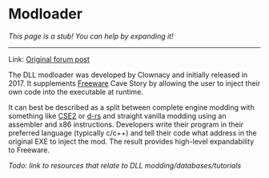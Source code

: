 # Modloader


*This page is a stub! You can help by expanding it!*


___

Link: [Original forum post](https://forum.cavestory.org/threads/dll-mod-loader-extra-music-formats-mod.13879/)

The DLL modloader was developed by Clownacy and initially released in 2017. It supplements [Freeware](freeware) Cave Story by allowing the user to inject their own code into the executable at runtime.


It can best be described as a split between complete engine modding with something like [CSE2](cse2) or [d-rs](doukutsu-rs) and straight vanilla modding using an assembler and x86 instructions. Developers write their program in their preferred language (typically c/c++) and tell their code what address in the original EXE to inject the mod. The result provides high-level expandability to Freeware.


*Todo: link to resources that relate to DLL modding/databases/tutorials*
